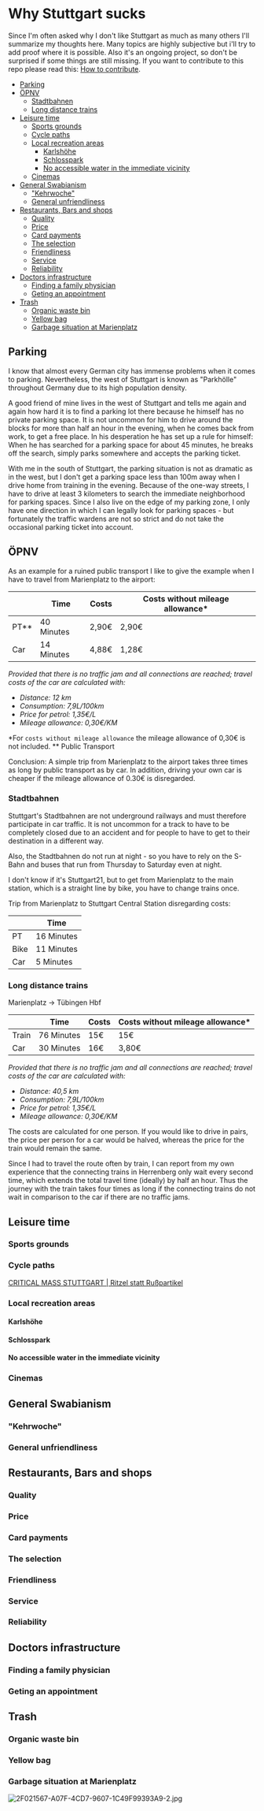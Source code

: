 # Why Stuttgart sucks

Since I'm often asked why I don't like Stuttgart as much as many others I'll summarize my thoughts here. Many topics are highly subjective but i'll try to add proof where it is possible. Also it's an ongoing project, so don't be surprised if some things are still missing.
If you want to contribute to this repo please read this: [How to contribute](https://github.com/TheCodeOne/why-stuttgart-sucks/blob/master/CONTRIBUTING.md).

<!-- toc -->

- [Parking](#Parking)
- [ÖPNV](#OPNV)
  * [Stadtbahnen](#Stadtbahnen)
  * [Long distance trains](#Long-distance-trains)
- [Leisure time](#Leisure-time)
  * [Sports grounds](#Sports-grounds)
  * [Cycle paths](#Cycle-paths)
  * [Local recreation areas](#Local-recreation-areas)
    + [Karlshöhe](#Karlshohe)
    + [Schlosspark](#Schlosspark)
    + [No accessible water in the immediate vicinity](#No-accessible-water-in-the-immediate-vicinity)
  * [Cinemas](#Cinemas)
- [General Swabianism](#General-Swabianism)
  * ["Kehrwoche"](#Kehrwoche)
  * [General unfriendliness](#General-unfriendliness)
- [Restaurants, Bars and shops](#Restaurants-Bars-and-shops)
  * [Quality](#Quality)
  * [Price](#Price)
  * [Card payments](#Card-payments)
  * [The selection](#The-selection)
  * [Friendliness](#Friendliness)
  * [Service](#Service)
  * [Reliability](#Reliability)
- [Doctors infrastructure](#Doctors-infrastructure)
  * [Finding a family physician](#Finding-a-family-physician)
  * [Geting an appointment](#Geting-an-appointment)
- [Trash](#Trash)
  * [Organic waste bin](#Organic-waste-bin)
  * [Yellow bag](#Yellow-bag)
  * [Garbage situation at Marienplatz](#Garbage-situation-at-Marienplatz)

<!-- tocstop -->

## Parking

I know that almost every German city has immense problems when it comes to parking. Nevertheless, the west of Stuttgart is known as "Parkhölle" throughout Germany due to its high population density.

A good friend of mine lives in the west of Stuttgart and tells me again and again how hard it is to find a parking lot there because he himself has no private parking space. It is not uncommon for him to drive around the blocks for more than half an hour in the evening, when he comes back from work, to get a free place. In his desperation he has set up a rule for himself: When he has searched for a parking space for about 45 minutes, he breaks off the search, simply parks somewhere and accepts the parking ticket.

With me in the south of Stuttgart, the parking situation is not as dramatic as in the west, but I don't get a parking space less than 100m away when I drive home from training in the evening. Because of the one-way streets, I have to drive at least 3 kilometers to search the immediate neighborhood for parking spaces.
Since I also live on the edge of my parking zone, I only have one direction in which I can legally look for parking spaces - but fortunately the traffic wardens are not so strict and do not take the occasional parking ticket into account.


## ÖPNV

As an example for a ruined public transport I like to give the example when I have to travel from Marienplatz to the airport:

|      | Time       | Costs | Costs without mileage allowance* |
| ---- | ---------- | ----- | -------------------------------- |
| PT** | 40 Minutes | 2,90€ | 2,90€                            |
| Car  | 14 Minutes | 4,88€ | 1,28€                            |

*Provided that there is no traffic jam and all connections are reached; travel costs of the car are calculated with:*

- *Distance: 12 km*
- *Consumption: 7,9L/100km* 
- *Price for petrol: 1,35€/L*
- *Mileage allowance: 0,30€/KM*

*For `costs without mileage allowance` the mileage allowance of 0,30€ is not included.
** Public Transport

Conclusion: A simple trip from Marienplatz to the airport takes three times as long by public transport as by car. 
In addition, driving your own car is cheaper if the mileage allowance of 0.30€ is disregarded.

<!-- Add comparison to other "big" cities in germany -->


### Stadtbahnen

Stuttgart's Stadtbahnen are not underground railways and must therefore participate in car traffic. It is not uncommon for a track to have to be completely closed due to an accident and for people to have to get to their destination in a different way.

Also, the Stadtbahnen do not run at night - so you have to rely on the S-Bahn and buses that run from Thursday to Saturday even at night.

I don't know if it's Stuttgart21, but to get from Marienplatz to the main station, which is a straight line by bike, you have to change trains once.

Trip from Marienplatz to Stuttgart Central Station disregarding costs:

|      | Time       |
| ---- | ---------- |
| PT   | 16 Minutes |
| Bike | 11 Minutes |
| Car  | 5 Minutes  |


### Long distance trains

Marienplatz -> Tübingen Hbf

|       | Time       | Costs | Costs without mileage allowance* |
| ----- | ---------- | ----- | -------------------------------- |
| Train | 76 Minutes | 15€   | 15€                              |
| Car   | 30 Minutes | 16€   | 3,80€                            |

*Provided that there is no traffic jam and all connections are reached; travel costs of the car are calculated with:*

- *Distance: 40,5 km*
- *Consumption: 7,9L/100km* 
- *Price for petrol: 1,35€/L*
- *Mileage allowance: 0,30€/KM*

The costs are calculated for one person. If you would like to drive in pairs, the price per person for a car would be halved, whereas the price for the train would remain the same.

Since I had to travel the route often by train, I can report from my own experience that the connecting trains in Herrenberg only wait every second time, which extends the total travel time (ideally) by half an hour. Thus the journey with the train takes four times as long if the connecting trains do not wait in comparison to the car if there are no traffic jams.

## Leisure time
### Sports grounds

### Cycle paths
[CRITICAL MASS STUTTGART \| Ritzel statt Rußpartikel](https://criticalmassstuttgart.wordpress.com/)

### Local recreation areas

#### Karlshöhe

#### Schlosspark

#### No accessible water in the immediate vicinity

### Cinemas

## General Swabianism

### "Kehrwoche"

### General unfriendliness

## Restaurants, Bars and shops

### Quality

### Price

### Card payments

### The selection

### Friendliness

### Service

### Reliability

## Doctors infrastructure

### Finding a family physician

### Geting an appointment

## Trash

### Organic waste bin

### Yellow bag

### Garbage situation at Marienplatz

![2F021567-A07F-4CD7-9607-1C49F99393A9-2.jpg](https://www.stadtkind-stuttgart.de/wp-cda3d-content/uploads/2F021567-A07F-4CD7-9607-1C49F99393A9-2.jpg)
